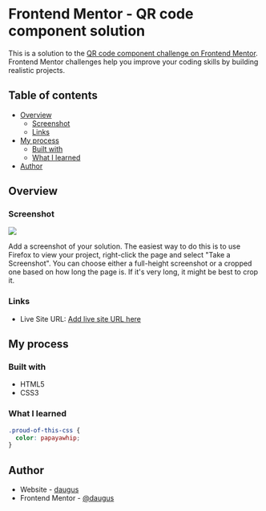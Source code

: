 # Frontend Mentor - QR code component solution

This is a solution to the [QR code component challenge on Frontend Mentor](https://www.frontendmentor.io/challenges/qr-code-component-iux_sIO_H). Frontend Mentor challenges help you improve your coding skills by building realistic projects.

## Table of contents

- [Overview](#overview)
  - [Screenshot](#screenshot)
  - [Links](#links)
- [My process](#my-process)
  - [Built with](#built-with)
  - [What I learned](#what-i-learned)
- [Author](#author)

## Overview

### Screenshot

![](./screenshot.jpg)

Add a screenshot of your solution. The easiest way to do this is to use Firefox to view your project, right-click the page and select "Take a Screenshot". You can choose either a full-height screenshot or a cropped one based on how long the page is. If it's very long, it might be best to crop it.

### Links

- Live Site URL: [Add live site URL here](https://your-live-site-url.com)

## My process

### Built with

- HTML5
- CSS3

### What I learned

```css
.proud-of-this-css {
  color: papayawhip;
}
```

## Author

- Website - [daugus](https://www.dlcde.ml)
- Frontend Mentor - [@daugus](https://www.frontendmentor.io/profile/daugus)
